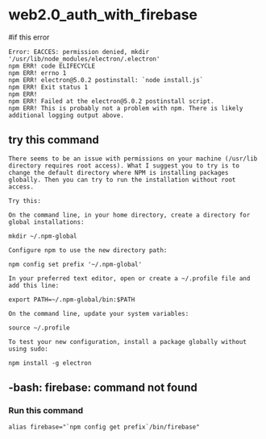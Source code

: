 # web2.0_auth_with_firebase

#if this error
```
Error: EACCES: permission denied, mkdir '/usr/lib/node_modules/electron/.electron'
npm ERR! code ELIFECYCLE
npm ERR! errno 1
npm ERR! electron@5.0.2 postinstall: `node install.js`
npm ERR! Exit status 1
npm ERR! 
npm ERR! Failed at the electron@5.0.2 postinstall script.
npm ERR! This is probably not a problem with npm. There is likely additional logging output above.
```
## try this command 

```
There seems to be an issue with permissions on your machine (/usr/lib directory requires root access). What I suggest you to try is to change the default directory where NPM is installing packages globally. Then you can try to run the installation without root access.

Try this:

On the command line, in your home directory, create a directory for global installations:

mkdir ~/.npm-global

Configure npm to use the new directory path:

npm config set prefix '~/.npm-global'

In your preferred text editor, open or create a ~/.profile file and add this line:

export PATH=~/.npm-global/bin:$PATH

On the command line, update your system variables:

source ~/.profile

To test your new configuration, install a package globally without using sudo:

npm install -g electron
```

## -bash: firebase: command not found

### Run this command

`` alias firebase="`npm config get prefix`/bin/firebase" ``
